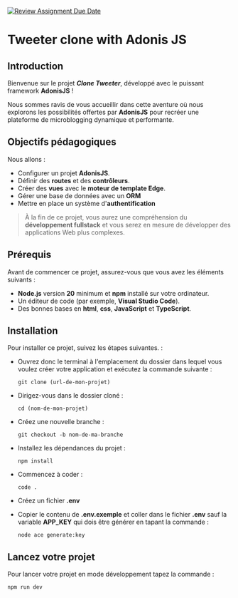 [![Review Assignment Due Date](https://classroom.github.com/assets/deadline-readme-button-22041afd0340ce965d47ae6ef1cefeee28c7c493a6346c4f15d667ab976d596c.svg)](https://classroom.github.com/a/6aDA9fjy)
# Tweeter clone with Adonis JS

## Introduction

Bienvenue sur le projet  ***Clone Tweeter***, développé avec le puissant framework **AdonisJS** !

Nous sommes ravis de vous accueillir dans cette aventure où nous explorons les possibilités offertes par **AdonisJS** pour recréer une plateforme de microblogging dynamique et performante.

## Objectifs pédagogiques
Nous allons :
- Configurer un projet **AdonisJS**.
- Définir des **routes** et des **contrôleurs**.
- Créer des **vues** avec le **moteur de template Edge**.
- Gérer une base de données avec un **ORM**
- Mettre en place un système d'**authentification**

> À la fin de ce projet, vous aurez une compréhension du **développement fullstack** et vous serez en mesure de développer des applications Web plus complexes.

## Prérequis
Avant de commencer ce projet, assurez-vous que vous avez les éléments suivants :
- **Node.js** version **20** minimum et **npm** installé sur votre ordinateur.
- Un éditeur de code (par exemple, **Visual Studio Code**).
- Des bonnes bases en **html**, **css**, **JavaScript** et **TypeScript**.

## Installation
Pour installer ce projet, suivez les étapes suivantes. :

-   Ouvrez donc le terminal à l'emplacement du dossier dans lequel vous voulez créer votre application et exécutez la commande suivante :
    ```
    git clone (url-de-mon-projet)
    ```
-   Dirigez-vous dans le dossier cloné :
    ```
    cd (nom-de-mon-projet)
    ```
    
-   Créez une nouvelle branche :
    ```
    git checkout -b nom-de-ma-branche
    ```

-   Installez les dépendances du projet :
    ```
    npm install
    ```
-   Commencez à coder :
    ```
    code .
    ```

- Créez un fichier **.env**

- Copier le contenu de **.env.exemple** et coller dans le fichier **.env** sauf la variable **APP_KEY** qui dois être générer en tapant la commande :
    ```
    node ace generate:key
    ``` 

## Lancez votre projet
Pour lancer votre projet en mode développement tapez la commande :
```
npm run dev
```